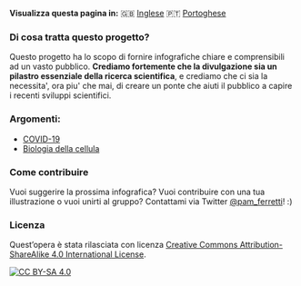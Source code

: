 **Visualizza questa pagina in:** 🇬🇧 [Inglese](../) 🇵🇹 [Portoghese](../pt/)

### Di cosa tratta questo progetto?

Questo progetto ha lo scopo di fornire infografiche chiare e comprensibili ad un vasto pubblico. 
**Crediamo fortemente che la divulgazione sia un pilastro essenziale della ricerca scientifica**, e crediamo che ci sia la necessita', ora piu' che mai, di creare un ponte che aiuti il pubblico a capire i recenti sviluppi scientifici. 

### Argomenti:

- [COVID-19](../COVID-19/it/)
- [Biologia della cellula](../Cell_Biology/it/)

### Come contribuire

Vuoi suggerire la prossima infografica? Vuoi contribuire con una tua illustrazione o vuoi unirti al gruppo? 
Contattami via Twitter [@pam_ferretti](https://twitter.com/pam_ferretti)! :)

### Licenza

Quest’opera è stata rilasciata con licenza 
[Creative Commons Attribution-ShareAlike 4.0 International License][cc-by-sa].

[![CC BY-SA 4.0][cc-by-sa-image]][cc-by-sa]

[cc-by-sa]: http://creativecommons.org/licenses/by-sa/4.0/
[cc-by-sa-image]: https://licensebuttons.net/l/by-sa/4.0/88x31.png
[cc-by-sa-shield]: https://img.shields.io/badge/License-CC%20BY--SA%204.0-lightgrey.svg
